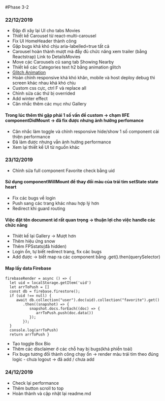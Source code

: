 #Phase 3-2
### 22/12/2019
+ Đập đi xây lại UI cho tabs Movies
+ Thiết kế Carousel từ react-multi-carousel
+ Fix UI HomeHeader thành công
+ Gặp bugs khá khó chịu aria-labelled=true tất cả
+ Carousel hoàn thành mượt mà đầy đủ chức năng xem trailer (bằng Reactstrap) Link to DetailsMovies
+ Move các Carousels cũ sang tab Showing Nearby
+ Thiết kế các Categories text h2 bằng animation glitch
+ [Glitch Animation](https://codepen.io/lbebber/pen/ypgql)
+ Hoàn chỉnh responsive khá khó khăn, mobile và host deploy debug thì screen khác nhau khá khó chịu
+ Custom css cực, ctrl F và replace all
+ Chỉnh sửa các thứ bị overrided
+ Add winter effect
+ Cân nhắc thêm các mục như Gallery
#### Trong lúc thêm thì gặp phải 1 số vấn đề custom -> chạm IIFE componentDidMount -> đã fix được nhưng ảnh hưởng perfomance
+ Cân nhắc làm toggle và chỉnh responsive hide/show 1 số component cải thiện performance
+ Đã làm được nhưng vẫn ảnh hưởng performance
+ Xem lại thiết kế UI từ nguồn khác
### 23/12/2019
+ Chỉnh sửa full component Favorite check bằng uid
#### Sử dụng componentWillMount để thay đổi màu của trái tim setState state heart
+ Fix các bugs về login 
+ Push sang các trang khác nhau hợp lý hơn 
+ Redirect khi guard routing
#### Việc đặt tên document id rất quan trọng -> thuận lợi cho việc handle các chức năng
+ Thiêt kế lại Gallery -> Mượt hơn
+ Thêm hiệu ứng snow
+ Thêm FPSstats(đã hidden)
+ Login ổn, tự biết redirect trang, fix các bugs
+ Add được -> biết map ra các component bằng .get().then(querySelector)
#### Map lấy data Firebase
>

    firebaseRender = async () => {
      let uid = localStorage.getItem('uid')
      let arrToPush = []
      const db = firebase.firestore();
      if (uid !== null) {
         await db.collection("user").doc(uid).collection("favorite").get()
            .then((snapshot) => {
               snapshot.docs.forEach((doc) => {
                  arrToPush.push(doc.data())
               });
            });
      }
      console.log(arrToPush)
      return arrToPush }
+ Tạo toggle Box Bio
+ Thêm các disclaimer ở các chỗ hay bị bugs(khá phiền toái)
+ Fix bugs tương đối thành công chạy ổn -> render màu trái tim theo đúng logic - chưa logout -> đã add / chưa add
### 24/12/2019
+ Check lại performance
+ Thêm button scroll to top
+ Hoàn thành và cập nhật lại readme.md

